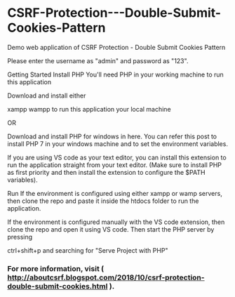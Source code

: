 # CSRF-Protection---Double-Submit-Cookies-Pattern
Demo web application of CSRF Protection - Double Submit Cookies Pattern

Please enter the username as "admin" and password as "123".

Getting Started
Install PHP
You'll need PHP in your working machine to run this application

Download and install either

xampp
wampp
to run this application your local machine

OR

Download and install PHP for windows in here. You can refer this post to install PHP 7 in your windows machine and to set the environment variables.

If you are using VS code as your text editor, you can install this extension to run the application straight from your text editor. (Make sure to install PHP as first priority and then install the extension to configure the $PATH variables).

Run
If the environment is configured using either xampp or wamp servers, then clone the repo and paste it inside the htdocs folder to run the application.

If the environment is configured manually with the VS code extension, then clone the repo and open it using VS code. Then start the PHP server by pressing

ctrl+shift+p and searching for "Serve Project with PHP"

### For more information, visit ( http://aboutcsrf.blogspot.com/2018/10/csrf-protection-double-submit-cookies.html ).
